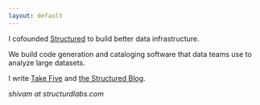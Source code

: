 ```yaml
---
layout: default
---
```


I cofounded [Structured](structuredlabs.com) to build better data infrastructure.

We build code generation and cataloging software that data teams use to analyze large datasets.

I write [Take Five](https://shivamsinghal.substack.com/) and [the Structured Blog](https://structuredlabs.substack.com/).

*shivam at structurdlabs.com*
